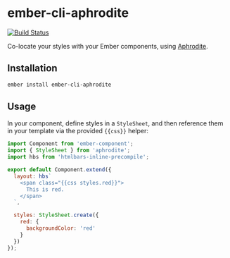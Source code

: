 # ember-cli-aphrodite

[![Build Status](https://travis-ci.org/IvyApp/ember-cli-aphrodite.svg?branch=master)](https://travis-ci.org/IvyApp/ember-cli-aphrodite)

Co-locate your styles with your Ember components, using [Aphrodite](https://github.com/Khan/aphrodite).

## Installation

```sh
ember install ember-cli-aphrodite
```

## Usage

In your component, define styles in a `StyleSheet`, and then reference them in your template via the provided `{{css}}` helper:

```js
import Component from 'ember-component';
import { StyleSheet } from 'aphrodite';
import hbs from 'htmlbars-inline-precompile';

export default Component.extend({
  layout: hbs`
    <span class="{{css styles.red}}">
      This is red.
    </span>
  `,

  styles: StyleSheet.create({
    red: {
      backgroundColor: 'red'
    }
  })
});
```
